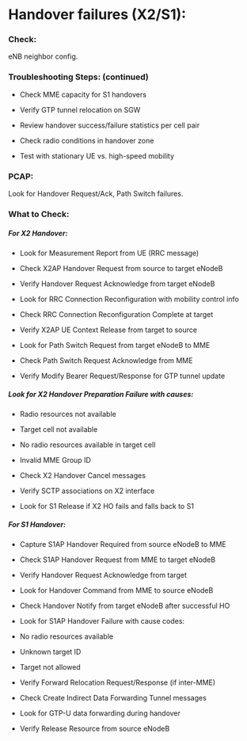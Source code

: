 # Handover failures (X2/S1): 

### Check: 
eNB neighbor config. 

### Troubleshooting Steps: (continued) 

- Check MME capacity for S1 handovers 

- Verify GTP tunnel relocation on SGW 

- Review handover success/failure statistics per cell pair 

- Check radio conditions in handover zone 

- Test with stationary UE vs. high-speed mobility 

 

### PCAP: 
Look for Handover Request/Ack, Path Switch failures. 

### What to Check: 

##### For X2 Handover: 

- Look for Measurement Report from UE (RRC message) 

- Check X2AP Handover Request from source to target eNodeB 

- Verify Handover Request Acknowledge from target eNodeB 

- Look for RRC Connection Reconfiguration with mobility control info 

- Check RRC Connection Reconfiguration Complete at target 

- Verify X2AP UE Context Release from target to source 

- Look for Path Switch Request from target eNodeB to MME 

- Check Path Switch Request Acknowledge from MME 

- Verify Modify Bearer Request/Response for GTP tunnel update 

##### Look for X2 Handover Preparation Failure with causes: 

- Radio resources not available 

- Target cell not available 

- No radio resources available in target cell 

- Invalid MME Group ID 

- Check X2 Handover Cancel messages 

- Verify SCTP associations on X2 interface 

- Look for S1 Release if X2 HO fails and falls back to S1 

##### For S1 Handover: 

- Capture S1AP Handover Required from source eNodeB to MME 

- Check S1AP Handover Request from MME to target eNodeB 

- Verify Handover Request Acknowledge from target 

- Look for Handover Command from MME to source eNodeB 

- Check Handover Notify from target eNodeB after successful HO 

- Look for S1AP Handover Failure with cause codes: 

- No radio resources available 

- Unknown target ID 

- Target not allowed 

- Verify Forward Relocation Request/Response (if inter-MME) 

- Check Create Indirect Data Forwarding Tunnel messages 

- Look for GTP-U data forwarding during handover 

- Verify Release Resource from source eNodeB